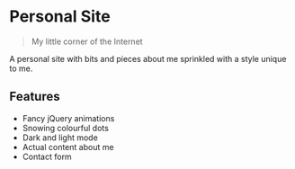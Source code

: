 # Personal Site
> My little corner of the Internet

A personal site with bits and pieces about me sprinkled with a style unique to me.

## Features
- Fancy jQuery animations
- Snowing colourful dots
- Dark and light mode
- Actual content about me
- Contact form